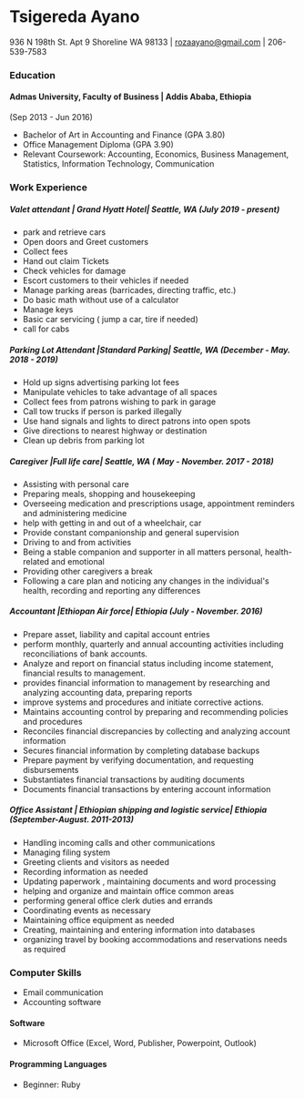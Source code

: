 
# Tsigereda Ayano
936 N 198th St. Apt 9 Shoreline WA 98133  | rozaayano@gmail.com  | 206-539-7583
### Education
#### Admas University, Faculty of Business | Addis Ababa, Ethiopia
(Sep 2013 - Jun 2016)
* Bachelor of Art in Accounting and Finance (GPA 3.80)
* Office Management Diploma (GPA 3.90)
* Relevant Coursework: Accounting, Economics, Business Management, Statistics, Information Technology, Communication
### Work Experience
##### Valet attendant | Grand Hyatt Hotel| Seattle, WA (July 2019 - present) 
* park and retrieve cars 
* Open doors and Greet customers 
* Collect fees 
* Hand out claim Tickets 
* Check vehicles for damage 
* Escort customers to their vehicles if needed
* Manage parking areas (barricades, directing traffic, etc.)
* Do basic math without use of a calculator 
* Manage keys 
* Basic car servicing ( jump a car, tire if needed) 
* call for cabs 
##### Parking Lot Attendant |Standard Parking| Seattle, WA (December - May. 2018 - 2019)
* Hold up signs advertising parking lot fees 
* Manipulate vehicles to take advantage of all spaces 
* Collect fees from patrons wishing to park in garage
* Call tow trucks if person is parked illegally
* Use hand signals and lights to direct patrons into open spots 
* Give directions to nearest highway or destination
* Clean up debris from parking lot 
##### Caregiver |Full life care| Seattle, WA ( May - November. 2017 - 2018) 
* Assisting with personal care 
* Preparing meals, shopping and housekeeping 
* Overseeing medication and prescriptions usage, appointment reminders and administering medicine
* help with getting in and out of a wheelchair, car
* Provide constant companionship and general supervision 
* Driving to and from activities 
* Being a stable companion and supporter in all matters personal, health-related and emotional 
* Providing other caregivers a break 
* Following a care plan and noticing any changes in the individual's health, recording and reporting any differences
 ##### Accountant |Ethiopan Air force| Ethiopia (July - November. 2016)
* Prepare asset, liability and capital account entries 
* perform monthly, quarterly and annual accounting activities including reconciliations of bank accounts.
* Analyze and report on financial status including income statement, financial results to management. 
* provides financial information to management by researching and analyzing accounting data, preparing reports 
* improve systems and procedures and initiate corrective actions.
* Maintains accounting control by preparing and recommending policies and procedures 
* Reconciles financial discrepancies by collecting and analyzing account information 
* Secures financial information by completing database backups 
* Prepare payment by verifying documentation, and requesting disbursements 
* Substantiates financial transactions by auditing documents 
* Documents financial transactions by entering account information 
 ##### Office Assistant | Ethiopian shipping and logistic service| Ethiopia (September-August. 2011-2013)
 * Handling incoming calls and other communications 
 * Managing filing system
 * Greeting clients and visitors as needed
 * Recording information as needed
 * Updating paperwork , maintaining documents and word processing 
 * helping and organize and maintain office common areas
 * performing general office clerk duties and errands 
 * Coordinating events as necessary 
 * Maintaining office equipment as needed 
 * Creating, maintaining and entering information into databases 
 * organizing travel by booking accommodations and reservations needs as required 

### Computer Skills
* Email communication 
* Accounting software 
#### Software
* Microsoft Office (Excel, Word, Publisher, Powerpoint, Outlook)
#### Programming Languages
* Beginner: Ruby


